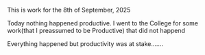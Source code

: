 This is work for the 8th of September, 2025

Today nothing happened productive. I went to the College for some work(that I preassumed to be Productive) that did not happend

Everything happened but productivity was at stake.......
